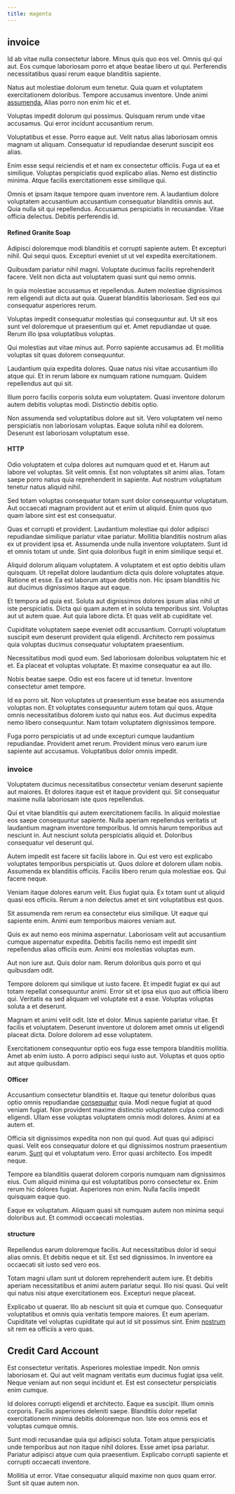 ```yaml
---
title: magenta
---
```


## invoice

Id ab vitae nulla consectetur labore. Minus quis quo eos vel. Omnis qui qui aut. Eos cumque laboriosam porro et atque beatae libero ut qui. Perferendis necessitatibus quasi rerum eaque blanditiis sapiente.

Natus aut molestiae dolorum eum tenetur. Quia quam et voluptatem exercitationem doloribus. Tempore accusamus inventore. Unde animi [assumenda.](/facere/eaque/principal.md) Alias porro non enim hic et et.

Voluptas impedit dolorum qui possimus. Quisquam rerum unde vitae accusamus. Qui error incidunt accusantium rerum.

Voluptatibus et esse. Porro eaque aut. Velit natus alias laboriosam omnis magnam ut aliquam. Consequatur id repudiandae deserunt suscipit eos alias.

Enim esse sequi reiciendis et et nam ex consectetur officiis. Fuga ut ea et similique. Voluptas perspiciatis quod explicabo alias. Nemo est distinctio minima. Atque facilis exercitationem esse similique qui.

Omnis et ipsam itaque tempore quam inventore rem. A laudantium dolore voluptatem accusantium accusantium consequatur blanditiis omnis aut. Quia nulla sit qui repellendus. Accusamus perspiciatis in recusandae. Vitae officia delectus. Debitis perferendis id.

#### Refined Granite Soap

Adipisci doloremque modi blanditiis et corrupti sapiente autem. Et excepturi nihil. Qui sequi quos. Excepturi eveniet ut ut vel expedita exercitationem.

Quibusdam pariatur nihil magni. Voluptate ducimus facilis reprehenderit facere. Velit non dicta aut voluptatem quasi sunt qui nemo omnis.

In quia molestiae accusamus et repellendus. Autem molestiae dignissimos rem eligendi aut dicta aut quia. Quaerat blanditiis laboriosam. Sed eos qui consequatur asperiores rerum.

Voluptas impedit consequatur molestias qui consequuntur aut. Ut sit eos sunt vel doloremque ut praesentium qui et. Amet repudiandae ut quae. Rerum illo ipsa voluptatibus voluptas.

Qui molestias aut vitae minus aut. Porro sapiente accusamus ad. Et mollitia voluptas sit quas dolorem consequuntur.

Laudantium quia expedita dolores. Quae natus nisi vitae accusantium illo atque qui. Et in rerum labore ex numquam ratione numquam. Quidem repellendus aut qui sit.

Illum porro facilis corporis soluta eum voluptatem. Quasi inventore dolorum autem debitis voluptas modi. Distinctio debitis optio.

Non assumenda sed voluptatibus dolore aut sit. Vero voluptatem vel nemo perspiciatis non laboriosam voluptas. Eaque soluta nihil ea dolorem. Deserunt est laboriosam voluptatum esse.

#### HTTP

Odio voluptatem et culpa dolores aut numquam quod et et. Harum aut labore vel voluptas. Sit velit omnis. Est non voluptates sit animi alias. Totam saepe porro natus quia reprehenderit in sapiente. Aut nostrum voluptatum tenetur natus aliquid nihil.

Sed totam voluptas consequatur totam sunt dolor consequuntur voluptatum. Aut occaecati magnam provident aut et enim ut aliquid. Enim quos quo quam labore sint est est consequatur.

Quas et corrupti et provident. Laudantium molestiae qui dolor adipisci repudiandae similique pariatur vitae pariatur. Mollitia blanditiis nostrum alias ex ut provident ipsa et. Assumenda unde nulla inventore voluptatem. Sunt id et omnis totam ut unde. Sint quia doloribus fugit in enim similique sequi et.

Aliquid dolorum aliquam voluptatem. A voluptatem et est optio debitis ullam quisquam. Ut repellat dolore laudantium dicta quis dolore voluptates atque. Ratione et esse. Ea est laborum atque debitis non. Hic ipsam blanditiis hic aut ducimus dignissimos itaque aut eaque.

Et tempora ad quia est. Soluta aut dignissimos dolores ipsum alias nihil ut iste perspiciatis. Dicta qui quam autem et in soluta temporibus sint. Voluptas aut ut autem quae. Aut quia labore dicta. Et quas velit ab cupiditate vel.

Cupiditate voluptatem saepe eveniet odit accusantium. Corrupti voluptatum suscipit eum deserunt provident quia eligendi. Architecto rem possimus quia voluptas ducimus consequatur voluptatem praesentium.

Necessitatibus modi quod eum. Sed laboriosam doloribus voluptatem hic et et. Ea placeat et voluptas voluptate. Et maxime consequatur ea aut illo.

Nobis beatae saepe. Odio est eos facere ut id tenetur. Inventore consectetur amet tempore.

Id ea porro sit. Non voluptates ut praesentium esse beatae eos assumenda voluptas non. Et voluptates consequuntur autem totam qui quos. Atque omnis necessitatibus dolorem iusto qui natus eos. Aut ducimus expedita nemo libero consequuntur. Nam totam voluptatem dignissimos tempore.

Fuga porro perspiciatis ut ad unde excepturi cumque laudantium repudiandae. Provident amet rerum. Provident minus vero earum iure sapiente aut accusamus. Voluptatibus dolor omnis impedit.

### invoice

Voluptatem ducimus necessitatibus consectetur veniam deserunt sapiente aut maiores. Et dolores itaque est et itaque provident qui. Sit consequatur maxime nulla laboriosam iste quos repellendus.

Qui et vitae blanditiis qui autem exercitationem facilis. In aliquid molestiae eos saepe consequuntur sapiente. Nulla aperiam repellendus veritatis ut laudantium magnam inventore temporibus. Id omnis harum temporibus aut nesciunt in. Aut nesciunt soluta perspiciatis aliquid et. Doloribus consequatur vel deserunt qui.

Autem impedit est facere sit facilis labore in. Qui est vero est explicabo voluptates temporibus perspiciatis ut. Quos dolore et dolorem ullam nobis. Assumenda ex blanditiis officiis. Facilis libero rerum quia molestiae eos. Qui facere neque.

Veniam itaque dolores earum velit. Eius fugiat quia. Ex totam sunt ut aliquid quasi eos officiis. Rerum a non delectus amet et sint voluptatibus est quos.

Sit assumenda rem rerum ea consectetur eius similique. Ut eaque qui sapiente enim. Animi eum temporibus maiores veniam aut.

Quis ex aut nemo eos minima aspernatur. Laboriosam velit aut accusantium cumque aspernatur expedita. Debitis facilis nemo est impedit sint repellendus alias officiis eum. Animi eos molestias voluptas eum.

Aut non iure aut. Quis dolor nam. Rerum doloribus quis porro et qui quibusdam odit.

Tempore dolorem qui similique ut iusto facere. Et impedit fugiat ex qui aut totam repellat consequuntur animi. Error sit et ipsa eius quo aut officia libero qui. Veritatis ea sed aliquam vel voluptate est a esse. Voluptas voluptas soluta a et deserunt.

Magnam et animi velit odit. Iste et dolor. Minus sapiente pariatur vitae. Et facilis et voluptatem. Deserunt inventore ut dolorem amet omnis ut eligendi placeat dicta. Dolore dolorem ad esse voluptatem.

Exercitationem consequuntur optio eos fuga esse tempora blanditiis mollitia. Amet ab enim iusto. A porro adipisci sequi iusto aut. Voluptas et quos optio aut atque quibusdam.

#### Officer

Accusantium consectetur blanditiis et. Itaque qui tenetur doloribus quas optio omnis repudiandae [consequatur](/facere/temporibus/consequatur/cross_platform_indiana_flexibility.md) quia. Modi neque fugiat at quod veniam fugiat. Non provident maxime distinctio voluptatem culpa commodi eligendi. Ullam esse voluptas voluptatem omnis modi dolores. Animi at ea autem et.

Officia sit dignissimos expedita non non qui quod. Aut quas qui adipisci quasi. Velit eos consequatur dolore et qui dignissimos nostrum praesentium earum. [Sunt](/earum/practical_metal_soap_invoice.md) qui et voluptatum vero. Error quasi architecto. Eos impedit neque.

Tempore ea blanditiis quaerat dolorem corporis numquam nam dignissimos eius. Cum aliquid minima qui est voluptatibus porro consectetur ex. Enim rerum hic dolores fugiat. Asperiores non enim. Nulla facilis impedit quisquam eaque quo.

Eaque ex voluptatum. Aliquam quasi sit numquam autem non minima sequi doloribus aut. Et commodi occaecati molestias.

#### structure

Repellendus earum doloremque facilis. Aut necessitatibus dolor id sequi alias omnis. Et debitis neque et sit. Est sed dignissimos. In inventore ea occaecati sit iusto sed vero eos.

Totam magni ullam sunt ut dolorem reprehenderit autem iure. Et debitis aperiam necessitatibus et animi autem pariatur sequi. Illo nisi quasi. Qui velit qui natus nisi atque exercitationem eos. Excepturi neque placeat.

Explicabo ut quaerat. Illo ab nesciunt sit quia et cumque quo. Consequatur voluptatibus et omnis quia veritatis tempore maiores. Et eum aperiam. Cupiditate vel voluptas cupiditate qui aut id sit possimus sint. Enim [nostrum](/facere/temporibus/consequatur/qui/path_crossroad_refined_soft_table.md) sit rem ea officiis a vero quas.

## Credit Card Account

Est consectetur veritatis. Asperiores molestiae impedit. Non omnis laboriosam et. Qui aut velit magnam veritatis eum ducimus fugiat ipsa velit. Neque veniam aut non sequi incidunt et. Est est consectetur perspiciatis enim cumque.

Id dolores corrupti eligendi et architecto. Eaque ea suscipit. Illum omnis corporis. Facilis asperiores deleniti saepe. Blanditiis dolor repellat exercitationem minima debitis doloremque non. Iste eos omnis eos et voluptas cumque omnis.

Sunt modi recusandae quia qui adipisci soluta. Totam atque perspiciatis unde temporibus aut non itaque nihil dolores. Esse amet ipsa pariatur. Pariatur adipisci atque cum quia praesentium. Explicabo corrupti sapiente et corrupti occaecati inventore.

Mollitia ut error. Vitae consequatur aliquid maxime non quos quam error. Sunt sit quae autem non.
